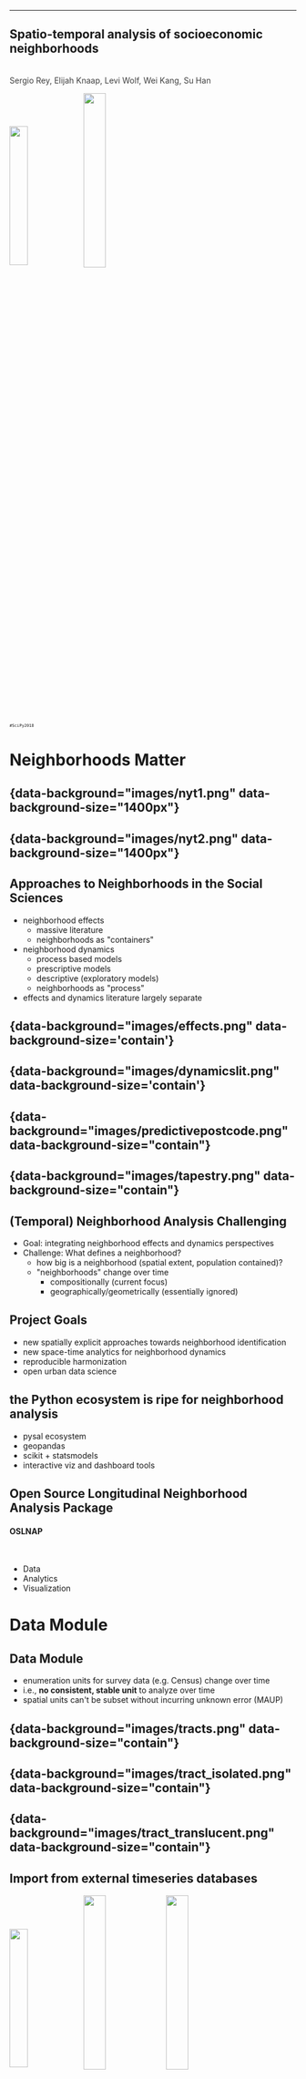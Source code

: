 
---

<section>

<h1>Spatio-temporal analysis of socioeconomic neighborhoods</h1>  

<span style="color:#404040">
<p><br/>Sergio Rey, Elijah Knaap, Levi Wolf, Wei Kang, Su Han</p>
</span>

<div class="row text-center">

<img src="images/pysal-logo.png" width=25% align="center" style="background:none; border:none; box-shadow:none;"></img>
<img src="images/cgs-logo.jpg" width=28% align="center" style="background:none; border:none; box-shadow:none;"></img>
</div>

<span style="font-size:0.6em"><code>#SciPy2018</pre></code></span>
</section>



# Neighborhoods Matter

## {data-background="images/nyt1.png" data-background-size="1400px"}

## {data-background="images/nyt2.png" data-background-size="1400px"}


## Approaches to Neighborhoods in the Social Sciences

- neighborhood effects
  - massive literature
  - neighborhoods as "containers"
- neighborhood dynamics
  - process based models
  - prescriptive models
  - descriptive (exploratory models)
  - neighborhoods as "process"
- effects and dynamics literature largely separate


## {data-background="images/effects.png" data-background-size='contain'}

## {data-background="images/dynamicslit.png" data-background-size='contain'}

## {data-background="images/predictivepostcode.png" data-background-size="contain"}

## {data-background="images/tapestry.png" data-background-size="contain"}



## (Temporal) Neighborhood Analysis Challenging
- Goal: integrating neighborhood effects and dynamics perspectives
- Challenge: What defines a neighborhood?
  - how big is a neighborhood (spatial extent, population contained)?
  - "neighborhoods" change over time
     - compositionally (current focus)
     - geographically/geometrically (essentially ignored)

<!--(need to be brought together - exposure histories and latencies)
-->

## Project Goals

- new spatially explicit approaches towards neighborhood identification
- new space-time analytics for neighborhood dynamics
- reproducible harmonization
- open urban data science

## the Python ecosystem is ripe for neighborhood analysis

- pysal ecosystem
- geopandas
- scikit + statsmodels
- interactive viz and dashboard tools


## Open Source Longitudinal Neighborhood Analysis Package 
#### OSLNAP
<br>

- Data
- Analytics
- Visualization <!--(note that we're still working on this piece so wont be talking about it much)-->

# Data Module

## Data Module

- enumeration units for survey data (e.g. Census) change over time
- i.e., **no consistent, stable unit** to analyze over time
- spatial units can't be subset without incurring unknown error (MAUP)


## {data-background="images/tracts.png" data-background-size="contain"}

## {data-background="images/tract_isolated.png" data-background-size="contain"}

## {data-background="images/tract_translucent.png" data-background-size="contain"}



<!--(speaker explains point is that we can't naively assign statistics to arbitrary geographies, we need special tools to do that)

in the data module we provide tools to solve that problem in one of three ways:

- importing pre-standardized dataset from common provider
- providing statistical tools for harmonizing data to the spatial unit of the user's choice
- allowing the user to develop their own spatial units
-->

## Import from external timeseries databases


<div class="row text-center">

<img src="images/geolytics.jpg" width=25% align="center" style="background:none; border:none; box-shadow:none;"></img>
<img src="images/nhgis.png" width=28% align="center" style="background:none; border:none; box-shadow:none;"></img>
<img src="images/s4.png" width=28% align="center" style="background:none; border:none; box-shadow:none;"></img>
</div>

<!--
(speaker describes how these are cleaned for common issues, standardized into consistent format, cached and optimized for modeling & viz)
-->

## Harmonize/standardize new datasets to common boundaries

[ not sure the visual here ]


## Develop new primitive spatial units

[picture of intersection operation that creates small units]

## {data-background="images/reibel2007.png" data-background-size="contain"}
<!-- (speaker describes how we use spatial methods to develop reasonable estimates of the statistics within these units) image from Reibel and Agrawal 2007 -->


# Analytics I:  Identifying Neighborhoods


## {data-background="images/chicago_school.gif"}
<!-- http://beslter.org/landing-Baltimore-School-of-Ecology.html
(speaker explains that the concept is 100 years old, but we have better statistics for identifying the same kinds of patterns but they are difficult to use. that's one of the voids we fill. we also let researchers examine how these lines blur and shift over time)
-->
##  {data-background="images/output-area-classification.png" data-background-size="1300px"}

<!-- 
Current Art: Geodemographics
- use cluster analysis to derive neighborhoods
- commercial example?
-->


## {data-background="images/dc_clusters.png" data-background-size="900px"}


## {data-background="images/saopaulo_clusters.png" data-background-size="1250px"}
<!-- will replace image -->

# Analytics II:  Measuring Neighborhood Change

## Temporal Geodemographics

<!-- will replace image, first is static -->

<div class="row">
<section class="fragment">
<div class="col-md-6">
<img src="images/ap_1980.png" width=100% style="background:none; border:none; box-shadow:none;"></img>
</div>
</section>

<!-- will replace image with better looking -->

<section class="fragment">
<div class="col-md-6">
<img src="images/animate.gif" width=100% style="background:none; border:none; box-shadow:none;"></img>
</div>
</section>
</div>

## Modeling Neighborhood Change
- A dynamic perspective
    - Transition analysis
        - Markov Chains
        - Spatial Markov Chains
- A holistic perspective
    - Sequence analysis
        - Optimal matching
        - Edit distance
    - View each neighborhood trajectory as a whole

## Transition analysis

## Markov Chains

<img src="images/ward_ap_m.png" width=100% style="background:none; border:none; box-shadow:none;"></img>

## Spatial Markov Chains

<img src="images/ward_sm_6.png" width=100% style="background:none; border:none; box-shadow:none;"></img>

## Sequence Analysis

##  {data-background="images/sequence_A.png" data-background-size="600px"}

<!-- arbitrary first sequence -->

##  {data-background="images/sequence_B.png" data-background-size="600px"}

<!-- arbitrary second sequence -->

##  {data-background="images/sequence_both.png" data-background-size="600px"}

<!-- aligned -->

## {data-background="images/sequence_both_hamming.png" data-background-size="600px"}

<!-- force-aligned -->

## {data-background="images/sequence_both_aligned.png" data-background-size="600px"}

<!-- optimal aligned -->

## {data-background="images/sequence_both_aligned_annotated.png" data-background-size="600px"}

<!-- annotated -->

# Visualization


## {data-background="images/interface.png" data-background-size="1000px"}



## Next Steps

- Parameter sweeps for longitudinal neighborhood analysis
- Data services: cenpy, tigris
- Reproducible urban data science: provenance for spatial analytical work flows
- Interactive visualization

## Thanks

<div class="row text-center">
<img src="images/funders.png" width=120% align="center" style="background:none; border:none; box-shadow:none;"></img>
</div>
